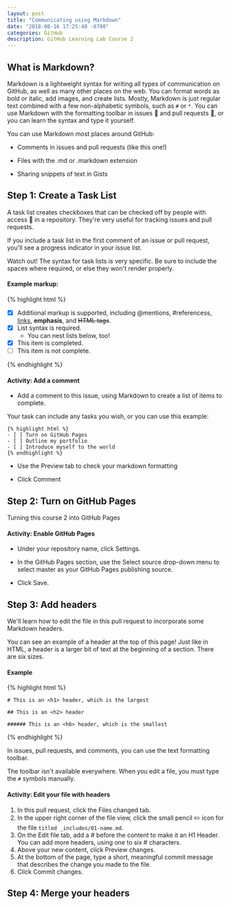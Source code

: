 ```yaml
---
layout: post
title: "Communicating using Markdown"
date: "2018-08-16 17:25:40 -0700"
categories: GitHub
description: GitHub Learning Lab Course 2
---
```


## What is Markdown?

Markdown is a lightweight syntax for writing all types of communication on GitHub, as well as many other places on the web. You can format words as bold or italic, add images, and create lists. Mostly, Markdown is just regular text combined with a few non-alphabetic symbols, such as `#` or `*`. You can use Markdown with the formatting toolbar in issues 📖 and pull requests 📖, or you can learn the syntax and type it yourself.

You can use Markdown most places around GitHub:

  - Comments in issues and pull requests (like this one!)

  - Files with the .md or .markdown extension

  - Sharing snippets of text in Gists

## Step 1: Create a Task List

A task list creates checkboxes that can be checked off by people with access 📖 in a repository. They're very useful for tracking issues and pull requests.

If you include a task list in the first comment of an issue or pull request, you'll see a progress indicator in your issue list.

Watch out! The syntax for task lists is very specific. Be sure to include the spaces where required, or else they won't render properly.

#### Example markup:

{% highlight html %}

- [x] Additional markup is supported, including @mentions, #referencess, [links](url), **emphasis**, and <del>HTML tags</del>.
- [x] List syntax is required.
  - You can nest lists below, too!
- [x] This item is completed.
- [ ] This item is not complete.

{% endhighlight %}

#### Activity: Add a comment

  - Add a comment to this issue, using Markdown to create a list of items to complete.

  Your task can include any tasks you wish, or you can use this example:

    {% highlight html %}
    - [ ] Turn on GitHub Pages
    - [ ] Outline my portfolio
    - [ ] Introduce myself to the world
    {% endhighlight %}

  - Use the Preview tab to check your markdown formatting

  - Click Comment

## Step 2: Turn on GitHub Pages

Turning this course 2 into GitHub Pages

#### Activity: Enable GitHub Pages

  - Under your repository name, click Settings.

  - In the GitHub Pages section, use the Select source drop-down menu to select master as your GitHub Pages publishing source.

  - Click Save.

## Step 3: Add headers

We'll learn how to edit the file in this pull request to incorporate some Markdown headers.

You can see an example of a header at the top of this page! Just like in HTML, a header is a larger bit of text at the beginning of a section. There are six sizes.

#### Example

  {% highlight html %}

    # This is an <h1> header, which is the largest

    ## This is an <h2> header

    ###### This is an <h6> header, which is the smallest

  {% endhighlight %}

In issues, pull requests, and comments, you can use the text formatting toolbar.

The toolbar isn't available everywhere. When you edit a file, you must type the `#` symbols manually.

#### Activity: Edit your file with headers

  1. In this pull request, click the Files changed tab.
  2. In the upper right corner of the file view, click the small pencil ✏️ icon for the file `titled _includes/01-name.md`.
  3. On the Edit file tab, add a # before the content to make it an H1 Header. You can add more headers, using one to six # characters.
  4. Above your new content, click Preview changes.
  5. At the bottom of the page, type a short, meaningful commit message that describes the change you made to the file.
  6. Click Commit changes.

## Step 4: Merge your headers
